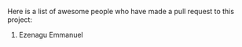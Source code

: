 Here is a list of awesome people who have made a pull request to this project:

1. Ezenagu Emmanuel 
